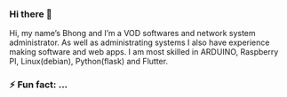 ### Hi there 👋

Hi, my name’s Bhong and I’m a VOD softwares and network system administrator. As well as administrating systems I also have experience making software and web apps. I am most skilled in ARDUINO, Raspberry PI, Linux(debian), Python(flask) and Flutter.

### ⚡ Fun fact: ...

<!--
**bhong2002/bhong2002** is a ✨ _special_ ✨ repository because its `README.md` (this file) appears on your GitHub profile.

Here are some ideas to get you started:

- 🔭 I’m currently working on ...
- 🌱 I’m currently learning ...
- 👯 I’m looking to collaborate on ...
- 🤔 I’m looking for help with ...
- 💬 Ask me about ...
- 📫 How to reach me: ...
- 😄 Pronouns: ...
- ⚡ Fun fact: ...
-->
